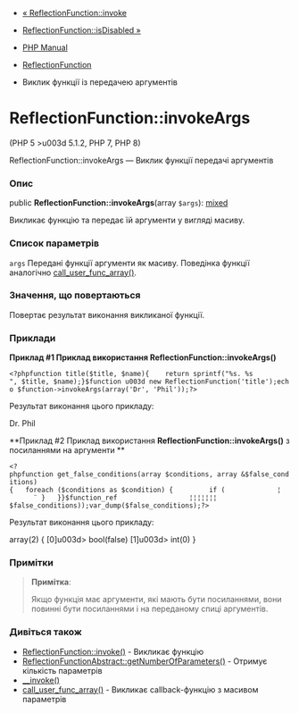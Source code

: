 - [« ReflectionFunction::invoke](reflectionfunction.invoke.md)
- [ReflectionFunction::isDisabled
»](reflectionfunction.isdisabled.md)

- [PHP Manual](index.md)
- [ReflectionFunction](class.reflectionfunction.md)
- Виклик функції із передачею аргументів

# ReflectionFunction::invokeArgs

(PHP 5 \>u003d 5.1.2, PHP 7, PHP 8)

ReflectionFunction::invokeArgs — Виклик функції передачі аргументів

### Опис

public **ReflectionFunction::invokeArgs**(array `$args`):
[mixed](language.types.declarations.md#language.types.declarations.mixed)

Викликає функцію та передає їй аргументи у вигляді масиву.

### Список параметрів

`args`
Передані функції аргументи як масиву. Поведінка функції
аналогічно [call_user_func_array()](function.call-user-func-array.md).

### Значення, що повертаються

Повертає результат виконання викликаної функції.

### Приклади

**Приклад #1 Приклад використання **ReflectionFunction::invokeArgs()****

` <?phpfunction title($title, $name){    return sprintf("%s. %s
", $title, $name);}$function u003d new ReflectionFunction('title');echo $function->invokeArgs(array('Dr', 'Phil'));?> `

Результат виконання цього прикладу:

Dr. Phil

**Приклад #2 Приклад використання **ReflectionFunction::invokeArgs()** з
посиланнями на аргументи **

`<?phpfunction get_false_conditions(array $conditions, array &$false_conditions){   foreach ($conditions as $condition) {         if (             ¦        ¨ }   }}$function_ref                  ¦¦¦¦¦¦¦ $false_conditions));var_dump($false_conditions);?> `

Результат виконання цього прикладу:

array(2) {
[0]u003d>
bool(false)
[1]u003d>
int(0)
}

### Примітки

> **Примітка**:
>
> Якщо функція має аргументи, які мають бути посиланнями, вони
> повинні бути посиланнями і на переданому спиці аргументів.

### Дивіться також

- [ReflectionFunction::invoke()](reflectionfunction.invoke.md) -
Викликає функцію
- [ReflectionFunctionAbstract::getNumberOfParameters()](reflectionfunctionabstract.getnumberofparameters.md) -
Отримує кількість параметрів
- [\_\_invoke()](language.oop5.magic.md#object.invoke)
- [call_user_func_array()](function.call-user-func-array.md) -
Викликає callback-функцію з масивом параметрів
